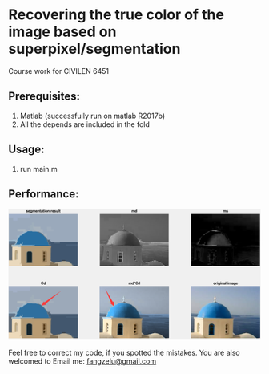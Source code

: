 # Recovering the true color of the image based on superpixel/segmentation
Course work for CIVILEN 6451

Prerequisites:
---
1. Matlab (successfully run on matlab R2017b)
2. All the depends are included in the fold

Usage:
---
1. run main.m

Performance:
---
![image](https://github.com/xiaohulugo/images/blob/master/TrueColorViaSegmentaion.bmp)

Feel free to correct my code, if you spotted the mistakes. You are also welcomed to Email me: fangzelu@gmail.com
